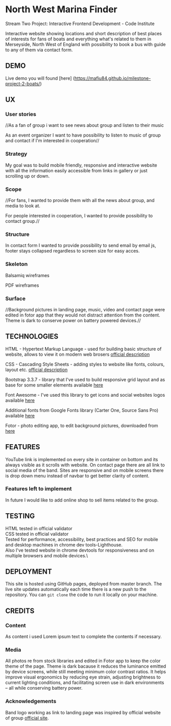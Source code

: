 # North West Marina Finder

Stream Two Project: Interactive Frontend Development - Code Institute

Interactive website showing locations and short description of best places of interests for fans of boats and everything what's related to them in Merseyside, 
North West of England with possibility to book a bus with guide to any of them via contact form.

## DEMO

Live demo you will found [here] (https://mafiu84.github.io/milestone-project-2-boats/)

## UX

### User stories

//As a fan of group i want to see news about group and listen to their music

As an event organizer I want to have possibility to listen to music of group and contact if I'm interested in cooperation//  

### Strategy

My goal was to build mobile friendly, responsive and interactive website with all the information easily accessible from links in gallery or just scrolling up or down.

### Scope

//For fans, I wanted to provide them with all the news about group, and media to look at.

For people interested in cooperation, I wanted to provide possibility to contact group.//

### Structure

In contact form I wanted to provide possibility to send email by email js, footer stays collapsed regardless to screen size for easy acces.

### Skeleton

<p><a href="https://github.com/mafiu84/milestone-project-2-marinas/blob/8b0f98a6facfae50ca108b17ef53ba1da5d9a826/assets/wireframes%20for%20milestone%20project%202.bmpr"></a></p>Balsamiq wireframes
<p><a href="https://github.com/mafiu84/milestone-project-2-marinas/blob/8b0f98a6facfae50ca108b17ef53ba1da5d9a826/assets/wireframes%20for%20milestone%20project%202.pdf"></a></p>PDF wireframes

### Surface

//Background pictures in landing page, music, video and contact page were edited in fotor app that they would not distract attention from the content. Theme is dark to conserve power on battery powered devices.//

## TECHNOLOGIES

HTML - Hypertext Markup Language - used for building basic structure of website, allows to view it on modern web brosers [official description](https://whatwg.org/)

CSS - Cascading Style Sheets - adding styles to website like fonts, colours, layout etc. [official description](https://www.w3.org/Style/CSS/)

Bootstrap 3.3.7 - library that I've used to build responsive grid layout and as base for some smaller elements available [here](https://getbootstrap.com/)

Font Awesome - I've used this library to get icons and social websites logos available [here](https://fontawesome.com/)

Additional fonts from Google Fonts library (Carter One, Source Sans Pro) available [here](https://fonts.google.com/)

Fotor - photo editing app, to edit background pictures, downloaded from [here](https://www.fotor.com/windows/index.html)

## FEATURES

YouTube link is implemented on every site in container on bottom and its always visible as it scrolls with website. On contact page there are all link to social media of the band. Sites are responsive and on mobile screens there is drop down menu instead of navbar to get better clarity of content.

### Features left to implement

In future I would like to add online shop to sell items related to the group.

## TESTING

HTML tested in official validator\
CSS tested in official validator\
Tested for performance, accessibility, best practices and SEO for mobile and desktop machines in chrome dev tools-Lighthouse.\
Also I've tested website in chrome devtools for responsiveness and on multiple browsers and mobile devices.\


## DEPLOYMENT

This site is hosted using GitHub pages, deployed from master branch. 
The live site updates automatically each time there is a new push to the repository. 
You can <code>git clone</code> the code to run it locally on your machine.

## CREDITS

### Content

As content i used Lorem ipsum text to complete the contents if necessary. 

### Media

All photos re from stock libraries and edited in Fotor app to keep the color theme of the page. Theme is dark bacause it reduces the luminance emitted by device screens, while still meeting minimum color contrast ratios. It helps improve visual ergonomics by reducing eye strain, adjusting brightness to current lighting conditions, and facilitating screen use in dark environments – all while conserving battery power.

### Acknowledgements

Band logo working as link to landing page was inspired by official website of group [official site](https://www.monkees.com/).

